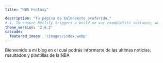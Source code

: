 ```yaml
---
title: "NBA Fantasy"

description: "Tu página de baloncesto preferida."
# 1. To ensure Netlify triggers a build on our exampleSite instance, we need to change a file in the exampleSite directory.
theme_version: '2.8.2'
cascade:
  featured_image: '/images/index.webp'
---
```

Bienvenido a mi blog en el cual podrás informarte de las ultimas noticias, resultados y plantillas de la NBA
